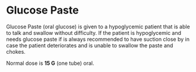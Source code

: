 # Glucose Paste

Glucose Paste (oral glucose) is given to a hypoglycemic patient that is able to talk and swallow without difficulty. If the patient is hypoglycemic and needs glucose paste if is always recommended to have suction close by in case the patient deteriorates and is unable to swallow the paste and chokes.

Normal dose is **15 G** (one tube) oral.
